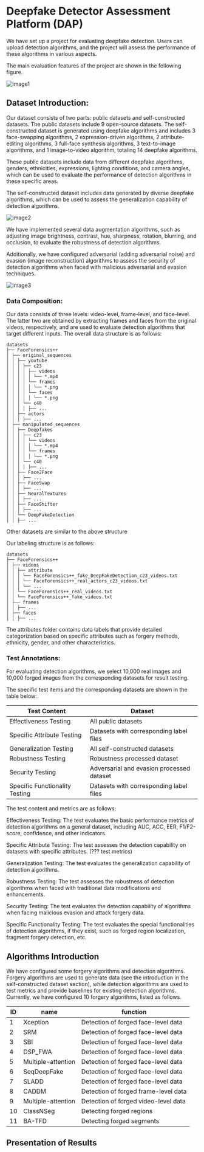 # Deepfake Detector Assessment Platform (DAP)

We have set up a project for evaluating deepfake detection. Users can upload detection algorithms, and the project will assess the performance of these algorithms in various aspects.

The main evaluation features of the project are shown in the following figure.

![image1](https://github.com/tempuser4567/DAP/tree/main/png/1.png)

## Dataset Introduction:

Our dataset consists of two parts: public datasets and self-constructed datasets. The public datasets include 9 open-source datasets. The self-constructed dataset is generated using deepfake algorithms and includes 3 face-swapping algorithms, 2 expression-driven algorithms, 2 attribute-editing algorithms, 3 full-face synthesis algorithms, 3 text-to-image algorithms, and 1 image-to-video algorithm, totaling 14 deepfake algorithms.



These public datasets include data from different deepfake algorithms, genders, ethnicities, expressions, lighting conditions, and camera angles, which can be used to evaluate the performance of detection algorithms in these specific areas. 

The self-constructed dataset includes data generated by diverse deepfake algorithms, which can be used to assess the generalization capability of detection algorithms.

![image2](https://github.com/tempuser4567/DAP/tree/main/png/2.png)

We have implemented several data augmentation algorithms, such as adjusting image brightness, contrast, hue, sharpness, rotation, blurring, and occlusion, to evaluate the robustness of detection algorithms. 

Additionally, we have configured adversarial (adding adversarial noise) and evasion (image reconstruction) algorithms to assess the security of detection algorithms when faced with malicious adversarial and evasion techniques.

![image3](https://github.com/tempuser4567/DAP/tree/main/png/3.png)

### Data Composition: 

Our data consists of three levels: video-level, frame-level, and face-level. The latter two are obtained by extracting frames and faces from the original videos, respectively, and are used to evaluate detection algorithms that target different inputs. The overall data structure is as follows:

```text
datasets
├── FaceForensics++
│ ├── original_sequences
│ │ ├── youtube
│ │ │ ├── c23
│ │ │ │ ├── videos
│ │ │ │ │ └── *.mp4
│ │ │ │ └── frames
│ │ │ │ │ └── *.png
│ │ │ │ └── faces
│ │ │ │ │ └── *.png
│ │ │ └── c40
│ │ │ │ ├── ...
│ │ ├── actors
│ │ │ ├── ...
│ ├── manipulated_sequences
│ │ ├── Deepfakes
│ │ │ ├── c23
│ │ │ │ └── videos
│ │ │ │ │ └── *.mp4
│ │ │ │ └── frames
│ │ │ │ │ └── *.png
│ │ │ └── c40
│ │ │ │ ├── ...
│ │ ├── Face2Face
│ │ │ ├── ...
│ │ ├── FaceSwap
│ │ │ ├── ...
│ │ ├── NeuralTextures
│ │ │ ├── ...
│ │ ├── FaceShifter
│ │ │ ├── ...
│ │ └── DeepFakeDetection
│ │ ├── ...
```
Other datasets are similar to the above structure



Our labeling structure is as follows:

```
datasets
├── FaceForensics++
│ ├── videos
│ │ ├── attribute
│ │ │ └── FaceForensics++_fake_DeepFakeDetection_c23_videos.txt
│ │ │ └── FaceForensics++_real_actors_c23_videos.txt
│ │ │ └── ...
│ │ └── FaceForensics++_real_videos.txt
│ │ └── FaceForensics++_fake_videos.txt
│ ├── frames
│ │ ├── ...
│ ├── faces
│ │ ├── ...
```

The attributes folder contains data labels that provide detailed categorization based on specific attributes such as forgery methods, ethnicity, gender, and other characteristics.


### Test Annotations:

For evaluating detection algorithms, we select 10,000 real images and 10,000 forged images from the corresponding datasets for result testing.

The specific test items and the corresponding datasets are shown in the table below:

| Test Content                   | Dataset                                   |
| ------------------------------ | ----------------------------------------- |
| Effectiveness Testing          | All public datasets                       |
| Specific Attribute Testing     | Datasets with corresponding label files   |
| Generalization Testing         | All self-constructed datasets             |
| Robustness Testing             | Robustness processed dataset              |
| Security Testing               | Adversarial and evasion processed dataset |
| Specific Functionality Testing | Datasets with corresponding label files   |

The test content and metrics are as follows:

Effectiveness Testing: The test evaluates the basic performance metrics of detection algorithms on a general dataset, including AUC, ACC, EER, F1/F2-score, confidence, and other indicators.

Specific Attribute Testing: The test assesses the detection capability on datasets with specific attributes.   (??? test metrics)

Generalization Testing: The test evaluates the generalization capability of detection algorithms.

Robustness Testing: The test assesses the robustness of detection algorithms when faced with traditional data modifications and enhancements.

Security Testing: The test evaluates the detection capability of algorithms when facing malicious evasion and attack forgery data.

Specific Functionality Testing: The test evaluates the special functionalities of detection algorithms, if they exist, such as forged region localization, fragment forgery detection, etc.



## Algorithms Introduction

We have configured some forgery algorithms and detection algorithms. Forgery algorithms are used to generate data (see the introduction in the self-constructed dataset section), while detection algorithms are used to test metrics and provide baselines for existing detection algorithms. Currently, we have configured 10 forgery algorithms, listed as follows.

| ID   | name               | function                             |
| ---- | ------------------ | ------------------------------------ |
| 1    | Xception           | Detection of forged face-level data  |
| 2    | SRM                | Detection of forged face-level data  |
| 3    | SBI                | Detection of forged face-level data  |
| 4    | DSP_FWA            | Detection of forged face-level data  |
| 5    | Multiple-attention | Detection of forged face-level data  |
| 6    | SeqDeepFake        | Detection of forged face-level data  |
| 7    | SLADD              | Detection of forged face-level data  |
| 8    | CADDM              | Detection of forged frame-level data |
| 9    | Multiple-attention | Detection of forged video-level data |
| 10   | ClassNSeg          | Detecting forged regions             |
| 11   | BA-TFD             | Detecting forged segments            |

## Presentation of Results
